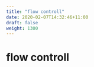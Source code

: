 ```yaml
---
title: "flow controll"
date: 2020-02-07T14:32:46+11:00
draft: false
weight: 1300
---
```


# flow controll
